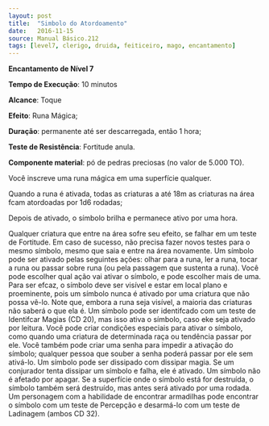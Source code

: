 ```yaml
---
layout: post
title:  "Simbolo do Atordoamento"
date:   2016-11-15
source: Manual Básico.212
tags: [level7, clerigo, druida, feiticeiro, mago, encantamento]
---
```


**Encantamento de Nível 7**

**Tempo de Execução**: 10 minutos

**Alcance**: Toque

**Efeito**: Runa Mágica;

**Duração**:  permanente até ser descarregada, então 1 hora;

**Teste de Resistência**: Fortitude anula.

**Componente material**: pó de pedras preciosas (no valor de 5.000 TO).

Você inscreve uma runa mágica em uma superfície qualquer. 

Quando a runa é ativada, todas as criaturas a até 18m as criaturas na área fcam atordoadas por 1d6 rodadas;

Depois de ativado, o símbolo brilha e permanece ativo por uma hora.
 
Qualquer criatura que entre na área sofre seu efeito, se falhar em um teste de Fortitude. 
Em caso de sucesso, não precisa fazer novos testes para o mesmo símbolo, mesmo que saia e entre na área novamente.
Um símbolo pode ser ativado pelas seguintes ações: olhar para a runa, ler a runa, tocar a runa ou passar sobre runa (ou pela passagem que sustenta a runa). 
Você pode escolher qual ação vai ativar o símbolo, e pode escolher mais de uma.
Para ser efcaz, o símbolo deve ser visível e estar em local plano e proeminente, pois um símbolo nunca é ativado por uma criatura que não possa vê-lo. 
Note que, embora a runa seja visível, a maioria das criaturas não saberá o que ela é. Um símbolo pode ser identifcado com um teste de Identifcar Magias (CD 20), mas isso ativa o símbolo, caso eke seja ativado por leitura.
Você pode criar condições especiais para ativar o símbolo, como quando uma criatura de determinada raça ou tendência passar por ele. 
Você também pode criar uma senha para impedir a ativação do símbolo; qualquer pessoa que souber a senha poderá passar por ele sem ativá-lo.
Um símbolo pode ser dissipado com dissipar magia. Se um conjurador tenta dissipar um símbolo e falha, ele é ativado.
Um símbolo não é afetado por apagar. Se a superfície onde o símbolo está for destruída, o símbolo também será destruído, mas antes será ativado por uma rodada.
Um personagem com a habilidade de encontrar armadilhas pode encontrar o símbolo com um teste de Percepção e desarmá-lo com um teste de Ladinagem (ambos CD 32).
